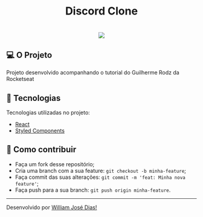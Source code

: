 <h1 align="center">Discord Clone</h1>

<h1 align="center">
  <img src="./dsclone.gif"/>
</h1>

## 💻 O Projeto

Projeto desenvolvido acompanhando o tutorial do Guilherme Rodz da Rocketseat

## :rocket: Tecnologias

Tecnologias utilizadas no projeto:

- [React](https://pt-br.reactjs.org/)
- [Styled Components](https://styled-components.com/)

## 🤔 Como contribuir

- Faça um fork desse repositório;
- Cria uma branch com a sua feature: `git checkout -b minha-feature`;
- Faça commit das suas alterações: `git commit -m 'feat: Minha nova feature'`;
- Faça push para a sua branch: `git push origin minha-feature`.

---

Desenvolvido por [William José Dias!](https://github.com/WilliamWJD)

